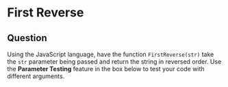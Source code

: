 # First Reverse
 
## Question
Using the JavaScript language, have the function `FirstReverse(str)` take the `str` parameter being passed and return the string in reversed order. 
Use the <b>Parameter Testing</b> feature in the box below to test your code with different arguments.